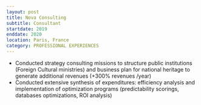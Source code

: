 ```yaml
---
layout: post
title: Nova Consulting
subtitle: Consultant
startdate: 2019
enddate: 2020
location: Paris, France
category: PROFESSIONAL EXPERIENCES
---
```

- Conducted strategy consulting missions to structure public institutions (Foreign Cultural ministries) and business plan for national heritage to generate additional revenues (+300% revenues /year)
- Conducted extensive synthesis of expenditures: efficiency analysis and implementation of optimization programs
(predictability scorings, databases optimizations, ROI analysis)